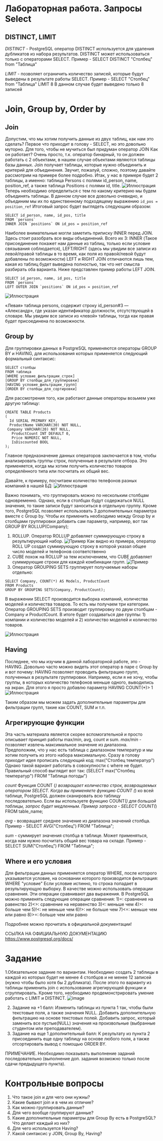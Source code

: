 #  Лабораторная работа. Запросы Select 
## **DISTINCT, LIMIT**
*DISTINCT* - PostgreSQL оператор DISTINCT используется для удаления дубликатов из набора результатов. DISTINCT может использоваться только с операторами SELECT.
Пример - SELECT DISTINCT "Столбец" from "Таблица"

*LIMIT* - позволяет ограничить количество записей, которые будут выведены в результате работы SELECT. 
Пример - SELECT "Столбец" from "Таблица" LIMIT 8
В данном случае будет выведено только 8 записей

# **Join, Group by, Order by**
## **Join**
Допустим, что мы хотим получить данные из двух таблиц, как нам это сделать? Первое что приходит в голову - SELECT, но это довольно муторно. Для того, чтобы не мучиться был придуман оператор JOIN
Как он работает? Очень просто, т.к. оператор бинарный, то он должен работать с 2 объектами, в нашем случае объектами являются таблицы базы данных. Join получает таблицы, которые нужно объединить и критерий для объединения.
Звучит, пожалуй, сложно, поэтому давайте рассмотрим на примере более подробно.
Итак, у нас в примере будет 2 таблицы, а именно: таблица Persons с полями id_person, name, position_ref, а также таблица Positions с полями id, title.
![Иллюстрация](pictures/м1.png)
Теперь необходимо определиться с тем по какому критерию мы будем объединять таблицы. В данном случае все довольно очевидно, и объединим мы их по единственному подходящему выражению
```id_pos = position_ref```
Итоговый запрос будет выглядеть следующим образом:

```
SELECT id_person, name, id_pos, title 
FROM `persons`
INNER JOIN `positions` ON id_pos = position_ref
```

Наиболее внимательные могли заметить приписку INNER перед JOIN. Здесь стоит разобрать все виды объединений. 
Всего их 3: INNER (Такое присоединение покажет нам данные из таблиц, только если условие связывания соблюдается), LEFT/RIGHT (здесь мы увидим все записи из левой/правой таблицы в то время, как поля из правой/левой будут добавлены по возможности)
LEFT и RIGHT JOIN отличаются лишь тем, какая из таблиц будет выведена полностью, так что нет смысла разбирать оба варианта. Ниже представлен пример работы LEFT JOIN.

```
SELECT id_person, name, id_pos, title 
FROM `persons`
LEFT OUTER JOIN `positions` ON id_pos = position_ref
```

![Иллюстрация](pictures/м2.png)

«Левая» таблица persons, содержит строку id_person#3 — «Александр», где указан идентификатор должности, отсутствующей в словаре. Мы увидим все записи из «левой» таблицы, тогда как правая будет присоединена по возможности.
## **Group by**
Для группировки данных в PostgreSQL применяются операторы GROUP BY и HAVING, для использования которых применяется следующий формальный синтаксис:
```
SELECT столбцы
FROM таблица
[WHERE условие_фильтрации_строк]
[GROUP BY столбцы_для_группировки]
[HAVING условие_фильтрации_групп]
[ORDER BY столбцы_для_сортировки]
```

Для рассмотрения того, как работают данные операторы возьмем уже другую таблицу:

```
CREATE TABLE Products
(
  Id SERIAL PRIMARY KEY,
  ProductName VARCHAR(30) NOT NULL,
 Company VARCHAR(20) NOT NULL,
   ProductCount INT DEFAULT 0,
   Price NUMERIC NOT NULL,
   IsDiscounted BOOL
);

```

Главное предназначение данных операторов заключается в том, чтобы анализировать группы строк, полученные в результате отбора. Это применяется, когда мы хотим получить количество товаров определённого типа или посчитать их общий вес.

Давайте, к примеру, посчитаем количество телефонов разных компаний в нашей БД:
![Иллюстрация](pictures/м3.png)

Важно понимать, что группировать можно по нескольким столбцам одновременно. Однако, если в столбцах будут содержаться NULL значения, то такие записи будут заноситься в отдельную группу.
Кроме того, PostgreSQL позволяет использовать 3 дополнительных параметра вместе с Group by. Чтобы их применить необходимо между Group by и столбцами группировки добавить сам параметр, например, вот так GROUP BY ROLLUP(Company);
1) ROLLUP. Оператор ROLLUP добавляет суммирующую строку в результирующий набор.
![Пример](pictures/rollup.png)
Как видно из примера, оператор ROLL UP создал суммирующую строку в которой указал общее число моделей и телефонов соответственно 
2) CUBE похож на ROLLUP за тем исключением, что CUBE добавляет суммирующие строки для каждой комбинации групп.
![Пример](pictures/cube.png)
3) Оператор GROUPING SETS группирует получаемые наборы отдельно:
```
SELECT Company, COUNT(*) AS Models, ProductCount
FROM Products
GROUP BY GROUPING SETS(Company, ProductCount);
```

В выражении SELECT производится выборка компаний, количества моделей и количества товаров. То есть мы получаем три категории. Оператор GROUPING SETS производит группировку по двум столбцам - Company и ProductCount. В итоге будет создаваться две группы: 1) компании и количество моделей и 2) количество моделей и количество товаров.

![Иллюстрация](pictures/м4.png)


## **Having**
Последнее, что мы изучим в данной лабораторной работе, это - HAVING. Довольно часто можно видеть этот оператор в паре с Group by и вот почему: HAVING позволяет проводить фильтрацию групп, полученных в результате группировки.
Например, если я не хочу, чтобы группы, в которых количество телефонов меньше одного, выводились на экран. Для этого я просто добавлю параметр HAVING COUNT(*)> 1
![Иллюстрация](pictures/м5.png)

Таким образом мы можем задать дополнительные параметры для фильтрации групп, такие как COUNT, SUM и т.п.
## **Агрегирующие функции**
Эта часть материала является скорее вспомогательной и просто описывает принцип работы max/min, avg, count и sum.
*max/min* - позволяет извлечь максимальное значение из диапазона. Предположим, что у нас есть таблица с диапазоном температур и мы хотим получить из этого набора максимальную. Сразу в голову приходит идея прописать следующий код: max("Столбец температур")
Однако такой вариант работать в совокупности с where не будет. Правильный способ выглядит вот так: (SELECT max("Столбец температур") FROM "Таблица погоды")

*count* Функция COUNT (*) возвращает количество строк, возвращаемых оператором SELECT.
Когда вы применяете функцию COUNT (*) ко всей таблице, PostgreSQL должен сканировать всю таблицу последовательно. Если вы используете функцию COUNT(*) для большой таблицы, запрос будет медленным.
Пример запроса - SELECT COUNT(*) FROM table_name;

*avg* - возвращает среднее значение из диапазона значений столбца. Пример - SELECT AVG("Столбец")  FROM "Таблица";

*sum* - суммирует значения столбца в таблице. Может применяться, когда нам нужно посчитать общий вес товара на складе. Пример - SELECT SUM("Столбец")  FROM "Таблица";
## **Where и его условия**
Для фильтрации данных применяется оператор WHERE, после которого указывается условие, на основании которого производится фильтрация:  WHERE "условие"
Если условие истинно, то строка попадает в результирующую выборку. В качестве можно использовать операции сравнения. Эти операции сравнивают два выражения. В PostgreSQL можно применять следующие операции сравнения:
1)=: сравнение на равенство
2)<>: сравнение на неравенство
3)<: меньше чем
4)>: больше чем
5)!<: не меньше чем
6)!>: не больше чем
7)<=: меньше чем или равно
8)>=: больше чем или равно

Подробнее можно прочитать в официальной документации!

ССЫЛКА НА ОФИЦИАЛЬНУЮ ДОКУМЕНТАЦИЮ https://www.postgresql.org/docs/
# **Задание**
1.Обязательное задание по вариантам.
Необходимо создать 2 таблицы в каждой из которых будет не менее 4 столбцов и не менее 12 записей (нужно чтобы было хотя бы 2 дубликата). После этого по варианту из таблицы применить join с использование агрегирующей функции и сгруппировать. Кроме того, необходимо продемонстрировать умение работать с LIMIT и DISTINCT.
![image](https://user-images.githubusercontent.com/27778129/215747708-a265e0ef-f2e1-4fd6-a316-85b13faa4a00.png)


2. Задание на +1 балл:
Изменить таблицы из пункта 1 так, чтобы были текстовые поля, а также значения NULL. Добавить дополнительную фильтрацию на основе текстовых полей. Добавить запрос, который заменить все пустые(NULL) значения на произвольные (выбранные студентом или преподавателем).
3. Задание на еще 1 дополнительный балл:
К результату из пункта 2 присоединить еще одну таблицу на основе любого поля, а также отсортировать вывод с помощью ORDER BY.

ПРИМЕЧАНИЕ. Необходимо показывать выполнение заданий последовательно (выполнение доп. задания возможно только после сдачи предыдущего пункта).

# **Контрольные вопросы**
1. Что такое join и для чего они нужны? 
1. Какие бывают join и в чем их отличие?
1. Как можно группировать данные?
1. Для чего вообще группируют данные?
1. Какие дополнительные параметры для Group By есть в PostgreSQL? Что делает каждый из них?
1. Для чего используется Having?
1. Какой синтаксис у JOIN, Group By, Having?
